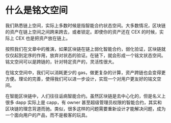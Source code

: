 # 什么是铭文空间

我们熟悉链上空间，实际上多数时候是指智能合约状态空间。大多数情况，区块链的资产在链上空间之间跨来跨去，或者锁定。即使你的资产还在 CEX 的时候，实际上 CEX 也是把资产放在链上。

按照我们在文章中的推演，如果区块链在链上弱化智能合约，弱化验证，区块链就仅仅起到定序的作用，放弃对状态的验证。在链下，就会形成一个铭文状态空间。铭文空间可以是跨链的，针对特定资产的，灵活性很大。

在铭文空间中，我们可以消耗更少的 gas，做更复杂的计算，资产跨链也会变得更方便。理论的完善，使得我们可以进一步设计，实现一个对用户更友好的铭文空间。

在智能区块链中，人们往往诟病智能合约。虽然区块链是去中心化的，但是名义上很多 dapp 实际上是 capp，有 owner 甚至超级管理员权限的智能合约，其实和区块链的理念背道而驰。类似，很多这样的问题需要重新设计才能解决问题，成为一个面向用户的产品，而不是极客的玩具。
